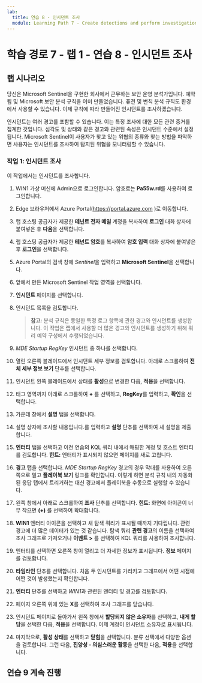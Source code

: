 ```yaml
---
lab:
  title: 연습 8 - 인시던트 조사
  module: Learning Path 7 - Create detections and perform investigations using Microsoft Sentinel
---
```


# <a name="learning-path-7---lab-1---exercise-8---investigate-incidents"></a>학습 경로 7 - 랩 1 - 연습 8 - 인시던트 조사

## <a name="lab-scenario"></a>랩 시나리오


당신은 Microsoft Sentinel을 구현한 회사에서 근무하는 보안 운영 분석가입니다. 예약됨 및 Microsoft 보안 분석 규칙을 이미 만들었습니다. 퓨전 및 변칙 분석 규칙도 환경에서 사용할 수 있습니다. 이제 규칙에 따라 만들어진 인시던트를 조사하겠습니다.

인시던트는 여러 경고를 포함할 수 있습니다. 이는 특정 조사에 대한 모든 관련 증거를 집계한 것입니다. 심각도 및 상태와 같은 경고와 관련된 속성은 인시던트 수준에서 설정됩니다. Microsoft Sentinel이 사용자가 찾고 있는 위협의 종류와 찾는 방법을 파악하면 사용자는 인시던트를 조사하여 탐지된 위협을 모니터링할 수 있습니다.


### <a name="task-1-investigate-an-incident"></a>작업 1: 인시던트 조사

이 작업에서는 인시던트를 조사합니다.

1. WIN1 가상 머신에 Admin으로 로그인합니다. 암호로는 **Pa55w.rd**를 사용하여 로그인합니다.  

1. Edge 브라우저에서 Azure Portal(https://portal.azure.com )로 이동합니다.

1. 랩 호스팅 공급자가 제공한 **테넌트 전자 메일** 계정을 복사하여 **로그인** 대화 상자에 붙여넣은 후 **다음**을 선택합니다.

1. 랩 호스팅 공급자가 제공한 **테넌트 암호**를 복사하여 **암호 입력** 대화 상자에 붙여넣은 후 **로그인**을 선택합니다.

1. Azure Portal의 검색 창에 *Sentinel*을 입력하고 **Microsoft Sentinel**을 선택합니다.

1. 앞에서 만든 Microsoft Sentinel 작업 영역을 선택합니다.

1. **인시던트** 페이지를 선택합니다.

1. 인시던트 목록을 검토합니다.

    >**참고:** 분석 규칙은 동일한 특정 로그 항목에 관한 경고와 인시던트를 생성합니다. 이 작업은 랩에서 사용할 더 많은 경고와 인시던트를 생성하기 위해 쿼리 예약 구성에서 수행되었습니다.
  
1. *MDE Startup RegKey* 인시던트 중 하나를 선택합니다.

1. 열린 오른쪽 블레이드에서 인시던트 세부 정보를 검토합니다. 아래로 스크롤하여 **전체 세부 정보 보기** 단추를 선택합니다.

1. 인시던트 왼쪽 블레이드에서 상태를 **활성**으로 변경한 다음, **적용**을 선택합니다.

1. 태그 영역까지 아래로 스크롤하여 **+** 를 선택하고, **RegKey**를 입력하고, **확인**을 선택합니다.

1. 가운데 창에서 **설명** 탭을 선택합니다.

1. 설명 상자에 조사할 내용입니다.를 입력하고 **설명** 단추를 선택하여 새 설명을 제출합니다.

1. **엔터티** 탭을 선택하고 이전 연습의 KQL 쿼리 내에서 매핑한 계정 및 호스트 엔터티를 검토합니다.  **힌트:** 엔터티가 표시되지 않으면 페이지를 새로 고칩니다.

1. **경고** 탭을 선택합니다. *MDE Startup RegKey* 경고의 경우 막대를 사용하여 오른쪽으로 밀고 **플레이북 보기** 링크를 확인합니다. 이렇게 하면 분석 규칙 내의 자동화된 응답 탭에서 트리거하는 대신 경고에서 플레이북을 수동으로 실행할 수 있습니다.

1. 왼쪽 창에서 아래로 스크롤하여 **조사** 단추를 선택합니다. **힌트:** 화면에 아이콘이 너무 작으면 **(+)** 를 선택하여 확대합니다.

1. **WIN1** 엔터티 아이콘을 선택하고 새 탐색 쿼리가 표시될 때까지 기다립니다. 관련 경고에 더 많은 데이터가 있는 것 같습니다. 탐색 쿼리 **관련 경고**의 이름을 선택하여 조사 그래프로 가져오거나 **이벤트 >** 를 선택하여 KQL 쿼리를 사용하여 조사합니다.

1.  엔터티를 선택하면 오른쪽 창이 열리고 더 자세한 정보가 표시됩니다. **정보** 페이지를 검토합니다.

1. **타임라인** 단추를 선택합니다. 처음 두 인시던트를 가리키고 그래프에서 어떤 시점에 어떤 것이 발생했는지 확인합니다.

1. **엔터티** 단추를 선택하고 *WIN1*과 관련된 엔터티 및 경고를 검토합니다. 

1. 페이지 오른쪽 위에 있는 **X**를 선택하여 조사 그래프를 닫습니다.

1. 인시던트 페이지로 돌아가서 왼쪽 창에서 **할당되지 않은 소유자**를 선택하고, **내게 할당**을 선택한 다음, **적용**을 선택합니다. 이제 계정이 인시던트 소유자로 표시됩니다.

1. 마지막으로, **활성 상태**를 선택하고 **닫힘**을 선택합니다. 분류 선택에서 다양한 옵션을 검토합니다. 그런 다음, **진양성 - 의심스러운 활동**을 선택한 다음, **적용**을 선택합니다.

## <a name="proceed-to-exercise-9"></a>연습 9 계속 진행
